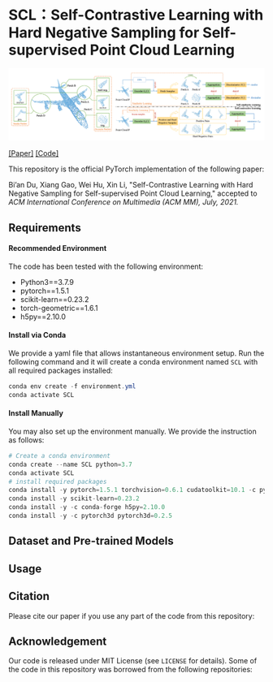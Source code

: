 # SCL：Self-Contrastive Learning with Hard Negative Sampling for Self-supervised Point Cloud Learning
![image-20210829103326123](teaser.png)

[[Paper]](https://arxiv.org/abs/2107.01886) [[Code]](https://github.com/pkudba/SCL) 

This repository is the official PyTorch implementation of the following paper:

Bi’an Du, Xiang Gao, Wei Hu, Xin Li, "Self-Contrastive Learning with Hard Negative Sampling for Self-supervised Point Cloud Learning," accepted to *ACM International Conference on Multimedia (ACM MM), July, 2021.*

## Requirements

#### Recommended Environment

The code has been tested with the following environment:

- Python3==3.7.9
- pytorch==1.5.1
- scikit-learn==0.23.2
- torch-geometric==1.6.1
- h5py==2.10.0

#### Install via Conda

We provide a yaml file that allows instantaneous environment setup. Run the following command and it will create a conda environment named `SCL` with all required packages installed:

```powershell
conda env create -f environment.yml
conda activate SCL
```

#### Install Manually

You may also set up the environment manually. We provide the instruction as follows:

```python
# Create a conda environment
conda create --name SCL python=3.7
conda activate SCL
# install required packages
conda install -y pytorch=1.5.1 torchvision=0.6.1 cudatoolkit=10.1 -c pytorch
conda install -y scikit-learn=0.23.2
conda install -y -c conda-forge h5py=2.10.0 
conda install -y -c pytorch3d pytorch3d=0.2.5
```





## Dataset and Pre-trained Models





## Usage



## Citation

Please cite our paper if you use any part of the code from this repository:



## Acknowledgement

Our code is released under MIT License (see `LICENSE` for details). Some of the code in this repository was borrowed from the following repositories:

